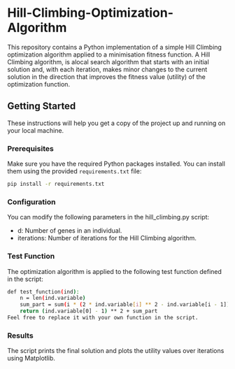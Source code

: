 # Hill-Climbing-Optimization-Algorithm
This repository contains a Python implementation of a simple Hill Climbing optimization algorithm applied to a minimisation fitness function. A Hill Climbing algorithm, is alocal search algorithm that starts with an initial solution and, with each iteration, makes minor changes to the current solution in the direction that improves the fitness value (utility) of the optimization function.

## Getting Started
These instructions will help you get a copy of the project up and running on your local machine.

### Prerequisites
Make sure you have the required Python packages installed. You can install them using the provided `requirements.txt` file:

```bash
pip install -r requirements.txt
```

### Configuration
You can modify the following parameters in the hill_climbing.py script:

- d: Number of genes in an individual.
- iterations: Number of iterations for the Hill Climbing algorithm.


### Test Function
The optimization algorithm is applied to the following test function defined in the script:

``` bash
def test_function(ind):
    n = len(ind.variable)
    sum_part = sum(i * (2 * ind.variable[i] ** 2 - ind.variable[i - 1]) ** 2 for i in range(2, n))
    return (ind.variable[0] - 1) ** 2 + sum_part
Feel free to replace it with your own function in the script.
```

### Results
The script prints the final solution and plots the utility values over iterations using Matplotlib.
